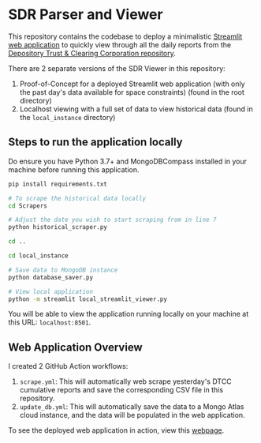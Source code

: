 # SDR Parser and Viewer

This repository contains the codebase to deploy a minimalistic [Streamlit web application](dtcc-sdr-viewer.streamlit.app) to quickly view through all the daily reports from the [Depository Trust & Clearing Corporation repository](pddata.dtcc.com/gtr/).

There are 2 separate versions of the SDR Viewer in this repository: 

1. Proof-of-Concept for a deployed Streamlit web application (with only the past day's data available for space constraints) (found in the root directory)
2. Localhost viewing with a full set of data to view historical data (found in the `local_instance` directory)

## Steps to run the application locally

Do ensure you have Python 3.7+ and MongoDBCompass installed in your machine before running this application.

```bash
pip install requirements.txt

# To scrape the historical data locally
cd Scrapers

# Adjust the date you wish to start scraping from in line 7
python historical_scraper.py

cd ..

cd local_instance

# Save data to MongoDB instance
python database_saver.py

# View local application
python -m streamlit local_streamlit_viewer.py
```

You will be able to view the application running locally on your machine at this URL: `localhost:8501`.

## Web Application Overview

I created 2 GitHub Action workflows:

1. `scrape.yml`: This will automatically web scrape yesterday's DTCC cumulative reports and save the corresponding CSV file in this repository.
2. `update_db.yml`: This will automatically save the data to a Mongo Atlas cloud instance, and the data will be populated in the web application.


To see the deployed web application in action, view this [webpage](https://dtcc-sdr-viewer.streamlit.app/).